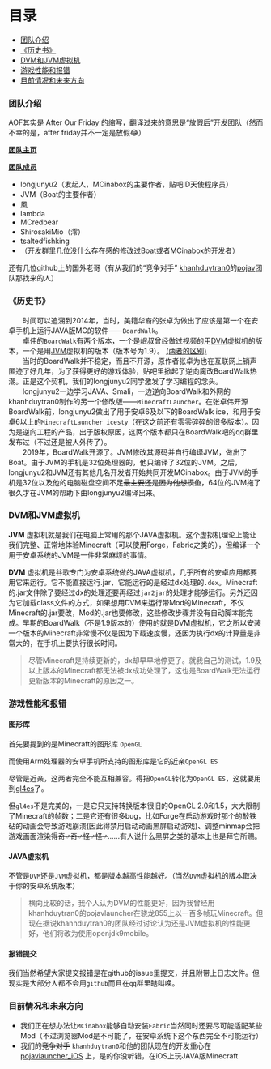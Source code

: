 # 目录

- [团队介绍](#团队介绍)
- [《历史书》](#历史书)
- [DVM和JVM虚拟机](#虚拟机)
- [游戏性能和报错](#游戏性能)
- [目前情况和未来方向](#情况)

### <span id="团队介绍">团队介绍</span>

AOF其实是 After Our Friday 的缩写，翻译过来的意思是“放假后”开发团队（然而不幸的是，after friday并不一定是放假😂）

[ **团队主页** ](https://github.com/AOF-Dev)

 [**团队成员**](https://github.com/orgs/AOF-Dev/people)

- longjunyu2（发起人，MCinabox的主要作者，贴吧ID天使程序员）  
- JVM（Boat的主要作者）  
- 風
- lambda  
- MCredbear
- ShirosakiMio（澪）
- tsaltedfishking
- （开发群里几位没什么存在感的修改过Boat或者MCinabox的开发者）  

还有几位github上的国外老哥（有从我们的“竞争对手” [khanhduytran0](https://github.com/khanhduytran0)的[pojav](https://github.com/PojavLauncherTeam)团队那找来的人）

### <span id="历史书">《历史书》</span>

&emsp;&emsp;时间可以追溯到2014年，当时，美籍华裔的张卓为做出了应该是第一个在安卓手机上运行JAVA版MC的软件——`BoardWalk`。  
&emsp;&emsp;卓伟的`BoardWalk`有两个版本，一个是岷叔曾经做过视频的用[DVM](#虚拟机)虚拟机的版本，一个是用[JVM](#虚拟机)虚拟机的版本（版本号为1.9）。 [(两者的区别)](#虚拟机)  
&emsp;&emsp;当时的BoardWalk并不稳定，而且不开源，原作者张卓为也在互联网上销声匿迹了好几年，为了获得更好的游戏体验，贴吧里掀起了逆向魔改BoardWalk热潮。正是这个契机，我们的longjunyu2同学激发了学习编程的念头。  
&emsp;&emsp;longjunyu2一边学习JAVA、Smali，一边逆向BoardWalk和外网的khanhduytran0制作的另一个修改版——`MinecraftLauncher`。在张卓伟开源BoardWalk前，longjunyu2做出了用于安卓6及以下的BoardWalk ice，和用于安卓6以上的`MinecraftLauncher icesty`（在这之前还有零零碎碎的很多版本）。因为是逆向工程的产品，出于版权原因，这两个版本都只在BoardWalk吧的qq群里发布过（不过还是被人外传了）。  
&emsp;&emsp;2019年，BoardWalk开源了。JVM修改其源码并自行编译JVM，做出了Boat。由于JVM的手机是32位处理器的，他只编译了32位的JVM。之后，longjunyu2和JVM还有其他几名开发者开始共同开发MCinabox。由于JVM的手机是32位以及他的电脑磁盘空间不足~~最主要还是因为他想摸鱼~~，64位的JVM拖了很久才在JVM的帮助下由longjunyu2编译出来。  

### <span id="虚拟机">DVM和JVM虚拟机</span>

 **JVM** 虚拟机就是我们在电脑上常用的那个JAVA虚拟机。这个虚拟机理论上能让我们完整、正常地体验Minecraft（可以使用Forge，Fabric之类的），但编译一个用于安卓系统的JVM是一件非常麻烦的事情。  

 **DVM** 虚拟机是谷歌专门为安卓系统做的JAVA虚拟机，几乎所有的安卓应用都要用它来运行。它不能直接运行.jar，它能运行的是经过dx处理的`.dex`。Minecraft的.jar文件除了要经过dx的处理还要再经过`jar2jar`的处理才能够运行。另外还因为它加载class文件的方式，如果想用DVM来运行带Mod的Minecraft，不仅Minecraft的.jar要改，Mod的.jar也要修改，这些修改步骤并没有自动脚本能完成。早期的BoardWalk（不是1.9版本的）使用的就是DVM虚拟机，它之所以安装一个版本的Minecraft非常慢不仅是因为下载速度慢，还因为执行dx的计算量是非常大的，在手机上要执行很长时间。  

> 尽管Minecraft是持续更新的，dx却早早地停更了。就我自己的测试，1.9及以上版本的Minecraft都无法被dx成功处理了，这也是BoardWalk无法运行更新版本的Minecraft的原因之一。  

### <span id="游戏性能">游戏性能和报错</span>

#### 图形库

首先要提到的是Minecraft的图形库 `OpenGL`


而使用Arm处理器的安卓手机所支持的图形库是它的近亲`OpenGL ES`  

尽管是近亲，这两者完全不能互相兼容。得把`OpenGL`转化为`OpenGL ES`，这就要用到[gl4es](https://github.com/ptitSeb/gl4es)了。  

但`gl4es`不是完美的，一是它只支持转换版本很旧的OpenGL 2.0和1.5，大大限制了Minecraft的帧数；二是它还有很多bug，比如Forge在启动游戏时那个的敲铁砧的动画会导致游戏崩溃(因此得禁用启动动画黑屏启动游戏)、调整minmap会把游戏画面渲染得~~奇♂奇♂怪♂怪♂~~……有人说什么黑屏之类的基本上也是拜它所赐。  

#### JAVA虚拟机

不管是`DVM`还是`JVM`虚拟机，都是版本越高性能越好。（当然`DVM`虚拟机的版本取决于你的安卓系统版本）  

> 横向比较的话，我个人认为DVM的性能更好，因为我曾经用khanhduytran0的pojavlauncher在骁龙855上以一百多帧玩Minecraft。但现在据说khanhduytran0的团队经过讨论认为还是JVM虚拟机的性能更好，他们将改为使用openjdk9mobile。  

#### 报错提交  

我们当然希望大家提交报错是在github的issue里提交，并且附带上日志文件。但现实是大部分人都不会用`github`而且在`qq`群里瞎叫唤。  

### <span id="情况">目前情况和未来方向</span>  

- 我们正在想办法让`MCinabox`能够自动安装`Fabric`当然同时还要尽可能适配某些Mod（不过浏览器Mod是不可能了，在安卓系统下这个东西完全不可能运行）
- 我们的~~竞争对手~~ `khanhduytran0`和他的团队现在的开发重心在[pojavlauncher_iOS](https://github.com/PojavLauncherTeam/PojavLauncher_iOS)
  上，是的你没听错，在iOS上玩JAVA版Minecraft

